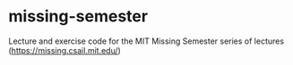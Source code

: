 # missing-semester
Lecture and exercise code for the MIT Missing Semester series of lectures (https://missing.csail.mit.edu/)
